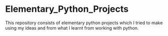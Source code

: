 # Elementary_Python_Projects
This repository consists of elementary python projects which I tried to make using my ideas and from what I learnt from working with python.
